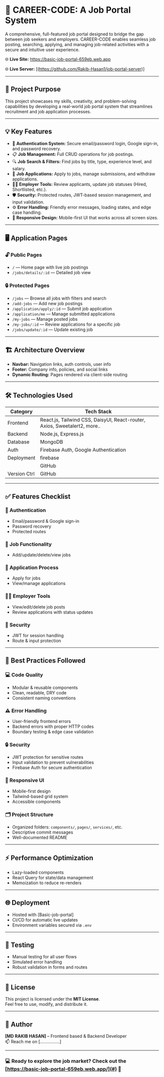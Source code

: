 # 💼 CAREER-CODE: A Job Portal System

A comprehensive, full-featured job portal designed to bridge the gap between job seekers and employers. CAREER-CODE enables seamless job posting, searching, applying, and managing job-related activities with a secure and intuitive user experience.

🌐 **Live Site:** https://basic-job-portal-659eb.web.app

🌐 **Live Server:** [(https://github.com/Rakib-Hasan1/job-portal-server)]

---

## 🌟 Project Purpose

This project showcases my skills, creativity, and problem-solving capabilities by developing a real-world job portal system that streamlines recruitment and job application processes.

---

## 💡 Key Features

- 🔐 **Authentication System:** Secure email/password login, Google sign-in, and password recovery.
- 📋 **Job Management:** Full CRUD operations for job postings.
- 🔍 **Job Search & Filters:** Find jobs by title, type, experience level, and salary.
- 📝 **Job Applications:** Apply to jobs, manage submissions, and withdraw applications.
- 🧑‍💼 **Employer Tools:** Review applicants, update job statuses (Hired, Shortlisted, etc.).
- 🛡️ **Security:** Protected routes, JWT-based session management, and input validation.
- ⚙️ **Error Handling:** Friendly error messages, loading states, and edge case handling.
- 📱 **Responsive Design:** Mobile-first UI that works across all screen sizes.

---

## 🖥️ Application Pages

### 🔓 Public Pages
- `/` — Home page with live job postings
- `/jobs/details/:id` — Detailed job view

### 🔒 Protected Pages
- `/jobs` — Browse all jobs with filters and search
- `/add-jobs` — Add new job postings
- `/application/apply/:id` — Submit job application
- `/application/me` — Manage submitted applications
- `/my-jobs` — Manage posted jobs
- `/my-jobs/:id` — Review applications for a specific job
- `/jobs/update/:id` — Update existing job

---

## 🏗️ Architecture Overview

- **Navbar:** Navigation links, auth controls, user info
- **Footer:** Company info, policies, and social links
- **Dynamic Routing:** Pages rendered via client-side routing

---

## 🛠️ Technologies Used

| Category     | Tech Stack                                                               |
|--------------|--------------------------------------------------------------------------|
| Frontend     | React.js, Tailwind CSS, DaisyUI, React-router, Axios, Sweetalert2, more..|
| Backend      | Node.js, Express.js                                                      |
| Database     | MongoDB                                                                  |
| Auth         | Firebase Auth, Google Authentication                                     |
| Deployment   | firebase                                                                 |
|  | GitHub                                                                               |
| Version Ctrl | GitHub                                                                   |

---

## ✅ Features Checklist

### 🔐 Authentication
- Email/password & Google sign-in
- Password recovery
- Protected routes

### 🧰 Job Functionality
- Add/update/delete/view jobs

### 📝 Application Process
- Apply for jobs
- View/manage applications

### 🧑‍💼 Employer Tools
- View/edit/delete job posts
- Review applications with status updates

### 🔐 Security
- JWT for session handling
- Route & input protection

---

## 🧼 Best Practices Followed

### 💻 Code Quality
- Modular & reusable components
- Clean, readable, DRY code
- Consistent naming conventions

### ⚠️ Error Handling
- User-friendly frontend errors
- Backend errors with proper HTTP codes
- Boundary testing & edge case validation

### 🔒 Security
- JWT protection for sensitive routes
- Input validation to prevent vulnerabilities
- Firebase Auth for secure authentication

### 📱 Responsive UI
- Mobile-first design
- Tailwind-based grid system
- Accessible components

### 🗂️ Project Structure
- Organized folders: `components/`, `pages/`, `services/`, etc.
- Descriptive commit messages
- Well-documented README

---

## ⚡ Performance Optimization

- Lazy-loaded components
- React Query for state/data management
- Memoization to reduce re-renders

---

## 🌐 Deployment

- Hosted with [Basic-job-portal]
- CI/CD for automatic live updates
- Environment variables secured via `.env`

---

## 🧪 Testing

- Manual testing for all user flows
- Simulated error handling
- Robust validation in forms and routes

---

## 📜 License

This project is licensed under the **MIT License**.  
Feel free to use, modify, and distribute it.

---

## 🙌 Author

**[MD RAKIB HASAN]** – Frontend based & Backend Developer  
📫 Reach me on [................]

---

### 💻 Ready to explore the job market? Check out the [https://basic-job-portal-659eb.web.app/](#) 🔗
